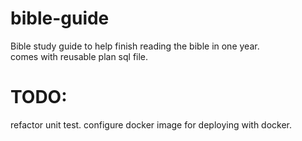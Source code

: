 # bible-guide
Bible study guide to help finish reading the bible in one year.  
comes with reusable plan sql file. 

# TODO:
refactor unit test. 
configure docker image for deploying with docker.
